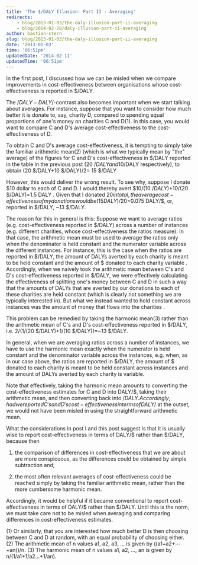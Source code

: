 ```yaml
---
title: 'The $/DALY Illusion: Part II - Averaging'
redirects:
    - blog/2013-01-03/the-daly-illusion-part-ii-averaging
    - blog/2014-02-28/daly-illusion-part-ii-averaging
author: bastian-stern
slug: blog/2013-01-03/the-daly-illusion-part-ii-averaging
date: '2013-01-03'
time: '06:51pm'
updatedDate: '2014-02-11'
updatedTime: '06:51pm'
---
```

In the first post, I discussed how we can be misled when we compare improvements in cost-effectiveness between organisations whose cost-effectiveness is reported in $/DALY.

The $/DALY-DALY/$-contrast also becomes important when we start talking about averages. For instance, suppose that you want to consider how much better it is donate to, say, charity D, compared to spending equal proportions of one's money on charities C and D(1). In this case, you would want to compare C and D's average cost-effectiveness to the cost-effectiveness of D.

To obtain C and D's average cost-effectiveness, it is tempting to simply take the familiar arithmetic mean(2) (which is what we typically mean by "the" average) of the figures for C and D's cost-effectiveness in $/DALY reported in the table in the previous post (20 $/DALY and 10$/DALY respectively), to obtain (20 $/DALY+10 $/DALY)/2= 15 $/DALY

However, this would deliver the wrong result. To see why, suppose I donate $10 dollar to each of C and D. I would thereby avert $10/(10 $/DALY)+$10/(20 $/DALY)=1.5 DALY . Given that I donated $20 in total, the average cost-effectiveness of my donations would be (15 DALY)/$20=0.075 DALY/$, or, reported in $/DALY, ~13 $/DALY.

The reason for this in general is this: Suppose we want to average ratios (e.g. cost-effectiveness reported in $/DALY) across a number of instances (e.g. different charities, whose cost-effectiveness the ratios measure). In that case, the arithmetic mean must be used to average the ratios only when the denominator is held constant and the numerator variable across the different instances. For instance, this is the case when the ratios are reported in $/DALY, the amount of DALYs averted by each charity is meant to be held constant and the amount of $ donated to each charity variable . Accordingly, when we naively took the arithmetic mean between C's and D's cost-effectiveness reported in $/DALY, we were effectively calculating the effectiveness of splitting one's money between C and D in such a way that the amounts of DALYs that are averted by our donations to each of these charities are held constant (which is clearly not something we are typically interested in). But what we instead wanted to hold constant across instances was the amount of money that flows into the charities .

This problem can be remedied by taking the harmonic mean(3) rather than the arithmetic mean of C's and D's cost-effectiveness reported in $/DALY, i.e. 2/(1/(20 $/DALY)+1/(10 $/DALY))=~13 $/DALY.

In general, when we are averaging ratios across a number of instances, we have to use the harmonic mean exactly when the numerator is held constant and the denominator variable across the instances, e.g. when, as in our case above, the ratios are reported in $/DALY, the amount of $ donated to each charity is meant to be held constant across instances and the amount of DALYs averted by each charity is variable.

Note that effectively, taking the harmonic mean amounts to converting the cost-effectiveness estimates for C and D into DALY/$, taking their arithmetic mean, and then converting back into $/DALY. Accordingly, had we reported C's and D's cost-effectiveness in terms of DALY/$ at the outset, we would not have been misled in using the straightforward arithmetic mean.

What the considerations in post I and this post suggest is that it is usually wise to report cost-effectiveness in terms of DALY/$ rather than $/DALY, because then

1) the comparison of differences in cost-effectiveness that we are about are more conspicuous, as the differences could be obtained by simple subtraction and;

2) the most often relevant averages of cost-effectiveness could be reached simply by taking the familiar arithmetic mean, rather than the more cumbersome harmonic mean.

Accordingly, it would be helpful if it became conventional to report cost-effectiveness in terms of DALY/$ rather than $/DALY. Until this is the norm, we must take care not to be misled when averaging and comparing differences in cost-effectiveness estimates.

(1) Or similarly, that you are interested how much better D is then choosing between C and D at random, with an equal probability of choosing either. (2) The arithmetic mean of n values a1, a2, a3, … is given by ((a1+a2+⋯+an))/n. (3) The harmonic mean of n values a1, a2, …, an is given by n/(1/a1+1/a2…+1/an).